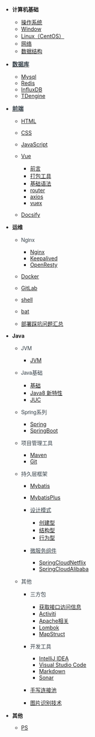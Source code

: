 - **计算机基础**

  - [操作系统](01-计算机基础知识/操作系统/)
  - [Window](01-计算机基础知识/操作系统/Windows.md)
  - [Linux（CentOS）](01-计算机基础知识/操作系统/Linux（CentOS）.md)
  - [网络](01-计算机基础知识/网络/)
  - [数据结构](01-计算机基础知识/数据结构/)

- [<span style="font-weight:normal; font-size:15px; color:#364149; font-family:Source Sans Pro,Helvetica Neue,Arial,sans-serif">**数据库**</span>](02-数据库/)

  - [Mysql](02-数据库/01-Mysql.md)
  - [Redis](02-数据库/02-Redis.md)
  - [InfluxDB](02-数据库/03-InfluxDB.md)
  - [TDengine](02-数据库/04-TDengine.md)
  
- [<span style="font-weight:normal; font-size:15px; color:#364149; font-family:Source Sans Pro,Helvetica Neue,Arial,sans-serif">**前端**</span>](03-前端/)

  - [HTML](03-前端/HTML.md)
  - [CSS](03-前端/CSS.md)
  - [JavaScript](03-前端/JavaScript.md)
  - [Vue](03-前端/Vue/)

    - [前言](03-前端/Vue/1-前言.md)
    - [打包工具](03-前端/Vue/2-打包工具.md)
    - [基础语法](03-前端/Vue/3-基础语法.md)
    - [router](03-前端/Vue/4-router.md)
    - [axios](03-前端/Vue/5-axios.md)
    - [vuex](03-前端/Vue/6-vuex.md)

  - [Docsify](03-前端/JavaScript的文档生成工具docsify.md)  

- **运维**

  
  - <span style="font-weight:normal; font-size:14px; color:#364149; font-family:Source Sans Pro,Helvetica Neue,Arial,sans-serif">Nginx</span>
    - [Nginx](04-运维/Nginx/Nginx.md)
    - [Keepalived](04-运维/Nginx/Keepalived.md)
    - [OpenResty](04-运维/Nginx/OpenResty.md)

  - [Docker](04-运维/Docker.md)
  - [GitLab](04-运维/GitLab.md)
  - [shell](04-运维/shell.md)
  - [bat](04-运维/bat.md)
  - [部署踩坑问题汇总](04-运维/部署踩坑问题汇总.md)

- **Java**

  - <span style="font-weight:normal; font-size:14px; color:#364149; font-family:Source Sans Pro,Helvetica Neue,Arial,sans-serif">JVM</span>
    - [JVM](05-Java/1.JVM/JVM.md)

  - <span style="font-weight:normal; font-size:14px; color:#364149; font-family:Source Sans Pro,Helvetica Neue,Arial,sans-serif">Java基础</span>
    - [基础](05-Java/2.Java基础/基础.md)
    - [Java8 新特性](05-Java/2.Java基础/Java8新特性.md)
    - [JUC](05-Java/2.Java基础/JUC.md)

  - <span style="font-weight:normal; font-size:14px; color:#364149; font-family:Source Sans Pro,Helvetica Neue,Arial,sans-serif">Spring系列</span>
    - [Spring](05-Java/3.Spring系列/Spring.md)
    - [SpringBoot](05-Java/3.Spring系列/SpringBoot.md)

  - <span style="font-weight:normal; font-size:14px; color:#364149; font-family:Source Sans Pro,Helvetica Neue,Arial,sans-serif">项目管理工具</span>
    - [Maven](05-Java/4.项目管理工具/Maven.md)
    - [Git](05-Java/4.项目管理工具/Git.md)

  - <span style="font-weight:normal; font-size:14px; color:#364149; font-family:Source Sans Pro,Helvetica Neue,Arial,sans-serif">持久层框架</span>
    - [Mybatis](05-Java/5.持久层框架/Mybatis.md)
    - [MybatisPlus](05-Java/5.持久层框架/MybatisPlus.md)

    - [<span style="font-weight:normal; font-size:14px; color:#364149; font-family:Source Sans Pro,Helvetica Neue,Arial,sans-serif">设计模式</span>](05-Java/设计模式/)
      - [创建型](05-Java/设计模式/创建型.md)
      - [结构型](05-Java/设计模式/结构型.md)
      - [行为型](05-Java//设计模式/行为型.md)

    - [<span style="font-weight:normal; font-size:14px; color:#364149; font-family:Source Sans Pro,Helvetica Neue,Arial,sans-serif">微服务组件</span>](05-Java/微服务/)
      - [SpringCloudNetflix](05-Java/SpringCloudNetflix.md) 
      - [SpringCloudAlibaba](05-Java/SpringCloudAlibaba.md) 

  - <span style="font-weight:normal; font-size:14px; color:#364149; font-family:Source Sans Pro,Helvetica Neue,Arial,sans-serif">其他</span>

    - <span style="font-weight:normal; font-size:14px; color:#364149; font-family:Source Sans Pro,Helvetica Neue,Arial,sans-serif">三方包</span>
      - [获取接口访问信息](05-Java/其他/三方包/获取接口访问信息.md)
      - [Activiti](05-Java/其他/三方包/Activiti.md)
      - [Apache相关](05-Java/其他/三方包/Apache相关.md)
      - [Lombok](05-Java/其他/三方包/Lombok.md)
      - [MapStruct](05-Java/其他/三方包/MapStruct.md)

    - <span style="font-weight:normal; font-size:14px; color:#364149; font-family:Source Sans Pro,Helvetica Neue,Arial,sans-serif">开发工具</span>
      - [IntelliJ IDEA](05-Java/其他/开发工具/IntelliJ%20IDEA.md)
      - [Visual Studio Code](05-Java/其他/开发工具/Visual%20Studio%20Code.md)
      - [Markdown](05-Java/其他/开发工具/markdown.md)
      - [Sonar](05-Java/其他/开发工具/Sonar.md)

    - [手写连接池](05-Java/其他/手写连接池.md)
    - [图片识别技术](05-Java/其他/图片识别技术.md)

- **其他**

  - [PS](99-其他/PS/)
